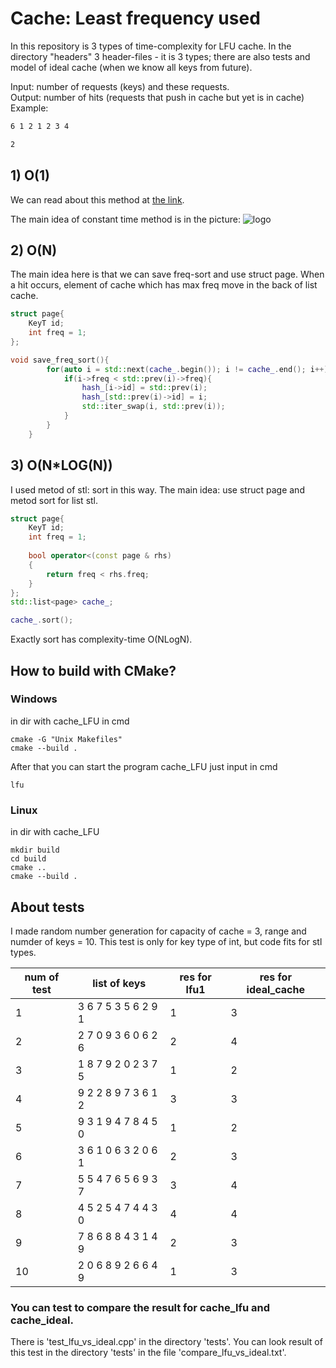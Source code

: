 # Cache: Least frequency used
In this repository is 3 types of time-complexity for LFU cache. In the directory "headers" 3 header-files - it is 3 types; there are also tests and model of ideal cache (when we know all keys from future).

Input: number of requests (keys) and these requests. <br>
Output: number of hits (requests that push in cache but yet is in cache) 
Example:
```bash
6 1 2 1 2 3 4
```
```bash
2
```

## 1) O(1) 
We can read about this method at [the link](https://arpitbhayani.me/blogs/lfu).

The main idea of constant time method is in the picture:
![logo](https://user-images.githubusercontent.com/4745789/90469593-e08c5c00-e136-11ea-995b-e4590981dd89.png)

## 2) O(N)

The main idea here is that we can save freq-sort and use struct page.
When a hit occurs, element of cache which has max freq move in the back of list cache.
```C++
struct page{
    KeyT id;
    int freq = 1;
};    
```
```C++
void save_freq_sort(){
        for(auto i = std::next(cache_.begin()); i != cache_.end(); i++){
            if(i->freq < std::prev(i)->freq){
                hash_[i->id] = std::prev(i);
                hash_[std::prev(i)->id] = i;
                std::iter_swap(i, std::prev(i));
            }       
        }
    }
```

## 3) O(N*LOG(N))

I used metod of stl: sort in this way.
The main idea: use struct page and metod sort for list stl.

```C++
struct page{
    KeyT id;
    int freq = 1;
    
    bool operator<(const page & rhs)
    {
        return freq < rhs.freq;
    }
}; 
std::list<page> cache_;   
```
```C++
cache_.sort();
```
Exactly sort has complexity-time O(NLogN).

## How to build with CMake?

### Windows
in dir with cache_LFU
in cmd 
```
cmake -G "Unix Makefiles"
cmake --build .
```
After that you can start the program cache_LFU
just input in cmd
```
lfu
```
### Linux
in dir with cache_LFU
```
mkdir build
cd build
cmake ..
cmake --build .

```
## About tests
I made random number generation for capacity of cache = 3, range and numder of keys = 10.
This test is only for key type of int, but code fits for stl types.

| num of test | list of keys | res for lfu1 | res for ideal_cache |
| ---- | ---- | ---- | ---- |
| 1 | 3 6 7 5 3 5 6 2 9 1 | 1 | 3 |
| 2 | 2 7 0 9 3 6 0 6 2 6 | 2 | 4 |
| 3 | 1 8 7 9 2 0 2 3 7 5 | 1 | 2 |
| 4 | 9 2 2 8 9 7 3 6 1 2 | 3 | 3 |
| 5 | 9 3 1 9 4 7 8 4 5 0 | 1 | 2 |
| 6 | 3 6 1 0 6 3 2 0 6 1 | 2 | 3 |
| 7 | 5 5 4 7 6 5 6 9 3 7 | 3 | 4 |
| 8 | 4 5 2 5 4 7 4 4 3 0 | 4 | 4 |
| 9 | 7 8 6 8 8 4 3 1 4 9 | 2 | 3 |
| 10 | 2 0 6 8 9 2 6 6 4 9 | 1 | 3 |


### You can test to compare the result for cache_lfu and cache_ideal.

There is 'test_lfu_vs_ideal.cpp' in the directory 'tests'. You can look result of this test in the 
directory 'tests' in the file 'compare_lfu_vs_ideal.txt'. 
